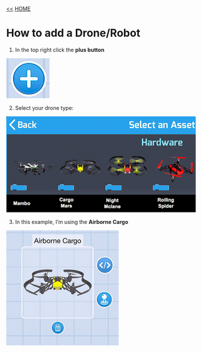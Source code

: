 [<<](02-how-to-remove-an-actor.md)  [HOME](https://github.com/drjonesy/ParrotDrone_Airborne_CodingWithTynker)
# How to add a Drone/Robot

1) In the top right click the **plus button**

![](images/03-plus-button.png)

2) Select your drone type:

![](images/03-drone-type.png)

3) In this example, I’m using the **Airborne Cargo**

![](images/03-selected-drone.png)